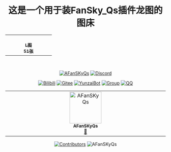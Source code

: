 <div align="center">
<h1>这是一个用于装FanSky_Qs插件龙图的图床</h1>
<!--   <img src="https://i.imgtg.com/2023/02/11/cmxuS.png" alt="BgImg"> -->
<!--   <img src="https://raw.githubusercontent.com/AFanSKyQs/AFanSKyQs/main/acg.png" alt="BgImg"> -->
  </a>
  <table>
  <tbody>
    <tr>
      <td align="center" valign="top" width="32%" ><a href="https://github.com/AFanSKyQs"><br /><sub><b>L图<br>51张</b></sub></a><br /><a href="https://github.com/AFanSKyQs/FanSky_Qs_Img/tree/main/LongTu" title="img"></a></td>
     </td>
      </tr>
  </tbody>
</table>
<!-- ![](https://komarev.com/ghpvc/?username=AFanSKyQs) -->
<br>

[![AFanSKyQs](https://img.shields.io/badge/GitHub_AFanSKyQs-yellowgreen?logo=github)](https://github.com/AFanSKyQs)
[![Discord](https://img.shields.io/badge/Discord_FanSky_Qo-blueviolet?logo=discord)](https://twitter.com/lilianlee90/)
<!-- [![GitHub](https://img.shields.io/badge/GitHub-FanSky_Qs-black?style=flat-square&logo=github)](https://github.com/AFanSKyQs/FanSky_Qs) -->
[![Bilibili](https://img.shields.io/badge/Bilibili_繁星灬守护-ff69b4?logo=bilibili)](https://space.bilibili.com/400618772)
[![Gitee](https://img.shields.io/badge/Gitee？那是什么鸭~-blueviolet?style=flat-square&logo=gitee)](https://gitee.com/FanSky_Qs)
[![YunzaiBot](https://img.shields.io/badge/Yunzai-v3.0.0-9cf?style=flat-square&logo=dependabot)](https://gitee.com/Le-niao/Yunzai-Bot) [![Group](https://img.shields.io/badge/Q群-755794036-red?style=flat-square&logo=GroupMe&logoColor=important)](https://jq.qq.com/?_wv=1027&k=I2HCxKdM) [![QQ](https://img.shields.io/badge/QQ-3141865879-success?style=flat-square&logo=tencent-qq)](https://res.abeim.cn/api/qq/?qq=3141865879) 
<table>
  <tbody>
    <tr>
      <td align="center" valign="top" width="16%"><a href="https://github.com/AFanSKyQs"><img src="https://avatars.githubusercontent.com/u/59954030?v=4?s=100" width="100px;" alt="AFanSKyQs"/><br /><sub><b>AFanSKyQs</b></sub></a><br /><a href="https://github.com/AFanSKyQs/FanSky_Qs/commits?author=AFanSKyQs" title="Code">🌸</a></td>
      </tr>
  </tbody>
</table>

[![Contributors](https://img.shields.io/badge/Contributors-1-orange.svg?style=flat-square)](#Cntributors)
![AFanSKyQs](https://komarev.com/ghpvc/?username=AFanSkyQs)
</div>
